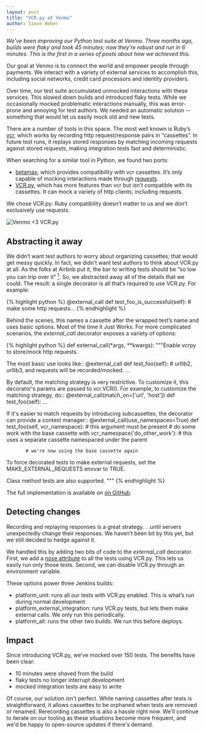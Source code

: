 ```yaml
---
layout: post
title: "VCR.py at Venmo"
author: Simon Weber
---
```


*We've been improving our Python test suite at Venmo.
Three months ago, builds were flaky and took 45 minutes; now they’re robust and run in 6 minutes.
This is the first in a series of posts about how we achieved this.*


Our goal at Venmo is to connect the world and empower people through payments.
We interact with a variety of external services to accomplish this, including social networks, credit card processors and identity providers.


Over time, our test suite accumulated unmocked interactions with these services.
This slowed down builds and introduced flaky tests.
While we occasionally mocked problematic interactions manually, this was error-prone and annoying for test authors.
We needed an automatic solution -- something that would let us easily mock old and new tests.

<!-- more -->


There are a number of tools in this space.
The most well known is Ruby’s [vcr](https://github.com/vcr/vcr), which works by recording http request/response pairs in “cassettes”.
In future test runs, it replays stored responses by matching incoming requests against stored requests, making integration tests fast and deterministic.


When searching for a similar tool in Python, we found two ports:

* [betamax](https://github.com/sigmavirus24/betamax), which provides compatibility with vcr cassettes. It’s only capable of mocking interactions made through [requests](docs.python-requests.org).
* [VCR.py](https://github.com/kevin1024/vcrpy), which has more features than vcr but isn’t compatible with its cassettes. It can mock a variety of http clients, including requests.


We chose VCR.py: Ruby compatibility doesn’t matter to us and we don’t exclusively use requests.

![Venmo <3 VCR.py](http://i.imgur.com/NJ4XqDL.png)
 
## Abstracting it away


We didn’t want test authors to worry about organizing cassettes; that would get messy quickly.
In fact, we didn’t want test authors to think about VCR.py at all.
As the folks at Airbnb put it, the bar to writing tests should be “so low you can trip over it” [<sup>1</sup>](http://nerds.airbnb.com/testing-at-airbnb/).
So, we abstracted away all of the details that we could.
The result: a single decorator is all that’s required to use VCR.py. For example:


{% highlight python %}
@external_call
def test_foo_is_successful(self):
    # make some http requests...
{% endhighlight %}


Behind the scenes, this names a cassette after the wrapped test’s name and uses basic options.
Most of the time it Just Works.
For more complicated scenarios, the *external_call* decorator exposes a variety of options:


{% highlight python %}
def external_call(*args, **kwargs):
   """Enable vcrpy to store/mock http requests.
 
   The most basic use looks like::
       @external_call
       def test_foo(self):
           # urllib2, urllib3, and requests will be recorded/mocked.
           ...
 
   By default, the matching strategy is very restrictive.
   To customize it, this decorator's params are passed to vcr.VCR().
   For example, to customize the matching strategy, do::
       @external_call(match_on=['url', 'host'])
       def test_foo(self):
           ...
 
   If it's easier to match requests by introducing subcassettes,
   the decorator can provide a context manager::
       @external_call(use_namespaces=True)
       def test_foo(self, vcr_namespace):  # this argument must be present
           # do some work with the base cassette
           with vcr_namespace('do_other_work'):
               # this uses a separate cassette namespaced under the parent
 
           # we're now using the base cassette again
 
   To force decorated tests to make external requests, set
   the MAKE_EXTERNAL_REQUESTS envvar to TRUE.
 
   Class method tests are also supported.
   """
{% endhighlight %}


The full implementation is available on [on GitHub](https://gist.github.com/simon-weber/9956782#file-externalcall-py).




## Detecting changes


Recording and replaying responses is a great strategy. . .until servers unexpectedly change their responses.
We haven’t been bit by this yet, but we still decided to hedge against it.


We handled this by adding two bits of code to the *external_call* decorator.
First, we add a [nose attribute](http://nose.readthedocs.org/en/latest/plugins/attrib.html) to all the tests using VCR.py.
This lets us easily run only those tests.
Second, we can disable VCR.py through an environment variable.


These options power three Jenkins builds:

* platform\_unit: runs all our tests with VCR.py enabled. This is what’s run during normal development.
* platform\_external\_integration: runs VCR.py tests, but lets them make external calls. We only run this periodically.
* platform\_all: runs the other two builds. We run this before deploys.




## Impact

Since introducing VCR.py, we’ve mocked over 150 tests.
The benefits have been clear:

* 10 minutes were shaved from the build
* flaky tests no longer interrupt development
* mocked integration tests are easy to write

Of course, our solution isn't perfect.
While naming cassettes after tests is straightforward, it allows cassettes to be orphaned when tests are removed or renamed.
Rerecording cassettes is also a hassle right now.
We'll continue to iterate on our tooling as these situations become more frequent, and we'd be happy to open-source updates if there's demand.
